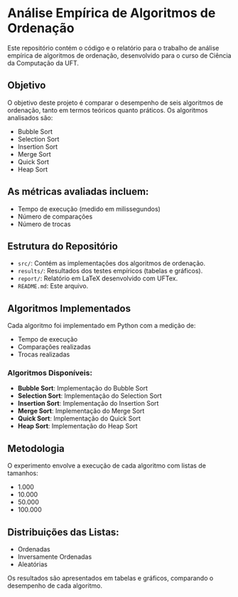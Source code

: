 # Análise Empírica de Algoritmos de Ordenação

Este repositório contém o código e o relatório para o trabalho de análise empírica de algoritmos de ordenação, desenvolvido para o curso de Ciência da Computação da UFT.

## Objetivo
O objetivo deste projeto é comparar o desempenho de seis algoritmos de ordenação, tanto em termos teóricos quanto práticos. Os algoritmos analisados são:

- Bubble Sort
- Selection Sort
- Insertion Sort
- Merge Sort
- Quick Sort
- Heap Sort

## As métricas avaliadas incluem:

- Tempo de execução (medido em milissegundos)
- Número de comparações
- Número de trocas

## Estrutura do Repositório
- `src/`: Contém as implementações dos algoritmos de ordenação.
- `results/`: Resultados dos testes empíricos (tabelas e gráficos).
- `report/`: Relatório em LaTeX desenvolvido com UFTex.
- `README.md`: Este arquivo.

## Algoritmos Implementados
Cada algoritmo foi implementado em Python com a medição de:

- Tempo de execução
- Comparações realizadas
- Trocas realizadas

### Algoritmos Disponíveis:
- **Bubble Sort**: Implementação do Bubble Sort
- **Selection Sort**: Implementação do Selection Sort
- **Insertion Sort**: Implementação do Insertion Sort
- **Merge Sort**: Implementação do Merge Sort
- **Quick Sort**: Implementação do Quick Sort
- **Heap Sort**: Implementação do Heap Sort

## Metodologia
O experimento envolve a execução de cada algoritmo com listas de tamanhos:

- 1.000
- 10.000
- 50.000
- 100.000

## Distribuições das Listas:

- Ordenadas
- Inversamente Ordenadas
- Aleatórias

Os resultados são apresentados em tabelas e gráficos, comparando o desempenho de cada algoritmo.
